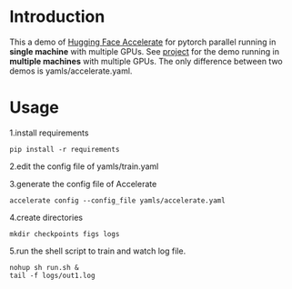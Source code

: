 # Introduction

This a demo of [Hugging Face Accelerate](https://huggingface.co/docs/accelerate/v0.18.0/en/index) for pytorch parallel running in **single machine** with multiple GPUs. See [project](https://github.com/zengbocheng/accelerate_parallel/tree/multi_nodes) for the demo running in **multiple machines** with multiple GPUs. The only difference between two demos is yamls/accelerate.yaml.

# Usage

1.install requirements
```shell script
pip install -r requirements
```

2.edit the config file of yamls/train.yaml

3.generate the config file of Accelerate
```shell script
accelerate config --config_file yamls/accelerate.yaml
```

4.create directories
```shell script
mkdir checkpoints figs logs
```

5.run the shell script to train and watch log file.
```shell script
nohup sh run.sh &
tail -f logs/out1.log
```